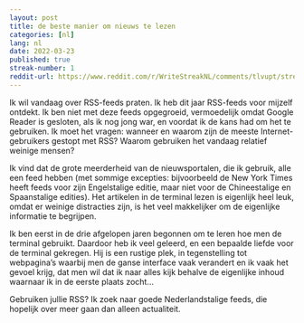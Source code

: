 ```yaml
---
layout: post
title: de beste manier om nieuws te lezen
categories: [nl]
lang: nl
date: 2022-03-23
published: true
streak-number: 1
reddit-url: https://www.reddit.com/r/WriteStreakNL/comments/tlvupt/streak_1_de_beste_manier_om_nieuws_te_lezen/
---
```

Ik wil vandaag over RSS-feeds praten. Ik heb dit jaar RSS-feeds voor mijzelf ontdekt. Ik ben niet met deze feeds opgegroeid, vermoedelijk omdat Google Reader is gesloten, als ik nog jong war, en voordat ik de kans had om het te gebruiken. Ik moet het vragen: wanneer en waarom zijn de meeste Internet-gebruikers gestopt met RSS? Waarom gebruiken het vandaag relatief weinige mensen?

Ik vind dat de grote meerderheid van de nieuwsportalen, die ik gebruik, alle een feed hebben (met sommige excepties: bijvoorbeeld de New York Times heeft feeds voor zijn Engelstalige editie, maar niet voor de Chineestalige en Spaanstalige edities). Het artikelen in de terminal lezen is eigenlijk heel leuk, omdat er weinige distracties zijn, is het veel makkelijker om de eigenlijke informatie te begrijpen.

Ik ben eerst in de drie afgelopen jaren begonnen om te leren hoe men de terminal gebruikt. Daardoor heb ik veel geleerd, en een bepaalde liefde voor de terminal gekregen. Hij is een rustige plek, in tegenstelling tot webpagina’s waarbij men de ganse interface vaak verandert en ik vaak het gevoel krijg, dat men wil dat ik naar alles kijk behalve de eigenlijke inhoud waarnaar ik in de eerste plaats zocht…

Gebruiken jullie RSS? Ik zoek naar goede Nederlandstalige feeds, die hopelijk over meer gaan dan alleen actualiteit.
